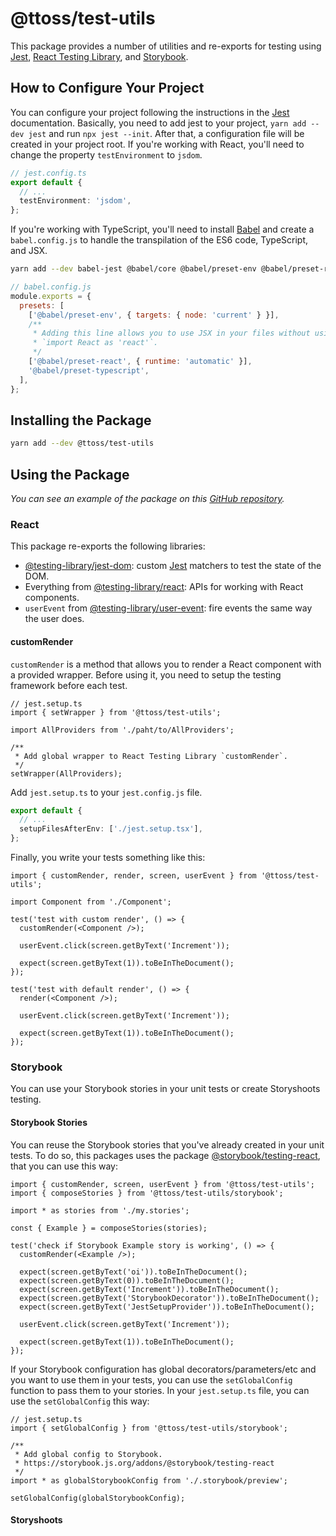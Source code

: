 # @ttoss/test-utils

This package provides a number of utilities and re-exports for testing using [Jest](https://jestjs.io/), [React Testing Library](https://testing-library.com/docs/react-testing-library/intro), and [Storybook](https://storybook.js.org/).

## How to Configure Your Project

You can configure your project following the instructions in the [Jest](https://jestjs.io/) documentation. Basically, you need to add jest to your project, `yarn add --dev jest` and run `npx jest --init`. After that, a configuration file will be created in your project root. If you're working with React, you'll need to change the property `testEnvironment` to `jsdom`.

```ts
// jest.config.ts
export default {
  // ...
  testEnvironment: 'jsdom',
};
```

If you're working with TypeScript, you'll need to install [Babel](https://jestjs.io/docs/getting-started#using-babel) and create a `babel.config.js` to handle the transpilation of the ES6 code, TypeScript, and JSX.

```sh
yarn add --dev babel-jest @babel/core @babel/preset-env @babel/preset-react @babel/preset-typescript
```

```js
// babel.config.js
module.exports = {
  presets: [
    ['@babel/preset-env', { targets: { node: 'current' } }],
    /**
     * Adding this line allows you to use JSX in your files without using
     * `import React as 'react'`.
     */
    ['@babel/preset-react', { runtime: 'automatic' }],
    '@babel/preset-typescript',
  ],
};
```

## Installing the Package

```sh
yarn add --dev @ttoss/test-utils
```

## Using the Package

_You can see an example of the package on this [GitHub repository]()._

### React

This package re-exports the following libraries:

- [@testing-library/jest-dom](https://github.com/testing-library/jest-dom): custom [Jest](https://jestjs.io/) matchers to test the state of the DOM.
- Everything from [@testing-library/react](https://testing-library.com/docs/react-testing-library/intro/): APIs for working with React components.
- `userEvent` from [@testing-library/user-event](https://testing-library.com/docs/ecosystem-user-event/): fire events the same way the user does.

#### customRender

`customRender` is a method that allows you to render a React component with a provided wrapper. Before using it, you need to setup the testing framework before each test.

```tsx
// jest.setup.ts
import { setWrapper } from '@ttoss/test-utils';

import AllProviders from './paht/to/AllProviders';

/**
 * Add global wrapper to React Testing Library `customRender`.
 */
setWrapper(AllProviders);
```

Add `jest.setup.ts` to your `jest.config.js` file.

```ts
export default {
  // ...
  setupFilesAfterEnv: ['./jest.setup.tsx'],
};
```

Finally, you write your tests something like this:

```tsx
import { customRender, render, screen, userEvent } from '@ttoss/test-utils';

import Component from './Component';

test('test with custom render', () => {
  customRender(<Component />);

  userEvent.click(screen.getByText('Increment'));

  expect(screen.getByText(1)).toBeInTheDocument();
});

test('test with default render', () => {
  render(<Component />);

  userEvent.click(screen.getByText('Increment'));

  expect(screen.getByText(1)).toBeInTheDocument();
});
```

### Storybook

You can use your Storybook stories in your unit tests or create Storyshoots testing.

#### Storybook Stories

You can reuse the Storybook stories that you've already created in your unit tests. To do so, this packages uses the package [@storybook/testing-react](https://github.com/storybookjs/testing-react), that you can use this way:

```tsx
import { customRender, screen, userEvent } from '@ttoss/test-utils';
import { composeStories } from '@ttoss/test-utils/storybook';

import * as stories from './my.stories';

const { Example } = composeStories(stories);

test('check if Storybook Example story is working', () => {
  customRender(<Example />);

  expect(screen.getByText('oi')).toBeInTheDocument();
  expect(screen.getByText(0)).toBeInTheDocument();
  expect(screen.getByText('Increment')).toBeInTheDocument();
  expect(screen.getByText('StorybookDecorator')).toBeInTheDocument();
  expect(screen.getByText('JestSetupProvider')).toBeInTheDocument();

  userEvent.click(screen.getByText('Increment'));

  expect(screen.getByText(1)).toBeInTheDocument();
});
```

If your Storybook configuration has global decorators/parameters/etc and you want to use them in your tests, you can use the `setGlobalConfig` function to pass them to your stories. In your `jest.setup.ts` file, you can use the `setGlobalConfig` this way:

```tsx
// jest.setup.ts
import { setGlobalConfig } from '@ttoss/test-utils/storybook';

/**
 * Add global config to Storybook.
 * https://storybook.js.org/addons/@storybook/testing-react
 */
import * as globalStorybookConfig from './.storybook/preview';

setGlobalConfig(globalStorybookConfig);
```

#### Storyshoots
